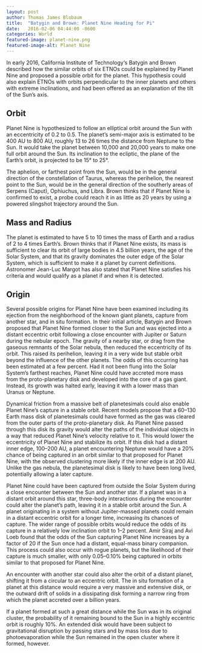 ```yaml
---
layout: post
author: Thomas James Blobaum 
title:  "Batygin and Brown: Planet Nine Heading for Pi"
date:   2016-02-06 04:44:00 -0600
categories: World
featured-image: planet-nine.png
featured-image-alt: Planet Nine 
---
```

In early 2016, California Institute of Technology‘s Batygin and Brown described how the similar orbits of six ETNOs could be explained by Planet Nine and proposed a possible orbit for the planet. This hypothesis could also explain ETNOs with orbits perpendicular to the inner planets and others with extreme inclinations, and had been offered as an explanation of the tilt of the Sun’s axis.

## Orbit
Planet Nine is hypothesized to follow an elliptical orbit around the Sun with an eccentricity of 0.2 to 0.5. The planet’s semi-major axis is estimated to be 400 AU to 800 AU, roughly 13 to 26 times the distance from Neptune to the Sun. It would take the planet between 10,000 and 20,000 years to make one full orbit around the Sun. Its inclination to the ecliptic, the plane of the Earth’s orbit, is projected to be 15° to 25°. 

The aphelion, or farthest point from the Sun, would be in the general direction of the constellation of Taurus, whereas the perihelion, the nearest point to the Sun, would be in the general direction of the southerly areas of Serpens (Caput), Ophiuchus, and Libra. Brown thinks that if Planet Nine is confirmed to exist, a probe could reach it in as little as 20 years by using a powered slingshot trajectory around the Sun.

## Mass and Radius
The planet is estimated to have 5 to 10 times the mass of Earth and a radius of 2 to 4 times Earth’s. Brown thinks that if Planet Nine exists, its mass is sufficient to clear its orbit of large bodies in 4.5 billion years, the age of the Solar System, and that its gravity dominates the outer edge of the Solar System, which is sufficient to make it a planet by current definitions. Astronomer Jean-Luc Margot has also stated that Planet Nine satisfies his criteria and would qualify as a planet if and when it is detected.

## Origin
Several possible origins for Planet Nine have been examined including its ejection from the neighborhood of the known giant planets, capture from another star, and in situ formation. In their initial article, Batygin and Brown proposed that Planet Nine formed closer to the Sun and was ejected into a distant eccentric orbit following a close encounter with Jupiter or Saturn during the nebular epoch. The gravity of a nearby star, or drag from the gaseous remnants of the Solar nebula, then reduced the eccentricity of its orbit. This raised its perihelion, leaving it in a very wide but stable orbit beyond the influence of the other planets. The odds of this occurring has been estimated at a few percent. Had it not been flung into the Solar System’s farthest reaches, Planet Nine could have accreted more mass from the proto-planetary disk and developed into the core of a gas giant. Instead, its growth was halted early, leaving it with a lower mass than Uranus or Neptune.

Dynamical friction from a massive belt of planetesimals could also enable Planet Nine’s capture in a stable orbit. Recent models propose that a 60–130 Earth mass disk of planetesimals could have formed as the gas was cleared from the outer parts of the proto-planetary disk. As Planet Nine passed through this disk its gravity would alter the paths of the individual objects in a way that reduced Planet Nine’s velocity relative to it. This would lower the eccentricity of Planet Nine and stabilize its orbit. If this disk had a distant inner edge, 100–200 AU, a planet encountering Neptune would have a 20% chance of being captured in an orbit similar to that proposed for Planet Nine, with the observed clustering more likely if the inner edge is at 200 AU. Unlike the gas nebula, the planetesimal disk is likely to have been long lived, potentially allowing a later capture.

Planet Nine could have been captured from outside the Solar System during a close encounter between the Sun and another star. If a planet was in a distant orbit around this star, three-body interactions during the encounter could alter the planet’s path, leaving it in a stable orbit around the Sun. A planet originating in a system without Jupiter-massed planets could remain in a distant eccentric orbit for a longer time, increasing its chances of capture. The wider range of possible orbits would reduce the odds of its capture in a relatively low inclination orbit to 1–2 percent. Amir Siraj and Avi Loeb found that the odds of the Sun capturing Planet Nine increases by a factor of 20 if the Sun once had a distant, equal-mass binary companion. This process could also occur with rogue planets, but the likelihood of their capture is much smaller, with only 0.05–0.10% being captured in orbits similar to that proposed for Planet Nine.

An encounter with another star could also alter the orbit of a distant planet, shifting it from a circular to an eccentric orbit. The in situ formation of a planet at this distance would require a very massive and extensive disk, or the outward drift of solids in a dissipating disk forming a narrow ring from which the planet accreted over a billion years. 

If a planet formed at such a great distance while the Sun was in its original cluster, the probability of it remaining bound to the Sun in a highly eccentric orbit is roughly 10%. An extended disk would have been subject to gravitational disruption by passing stars and by mass loss due to photoevaporation while the Sun remained in the open cluster where it formed, however.



